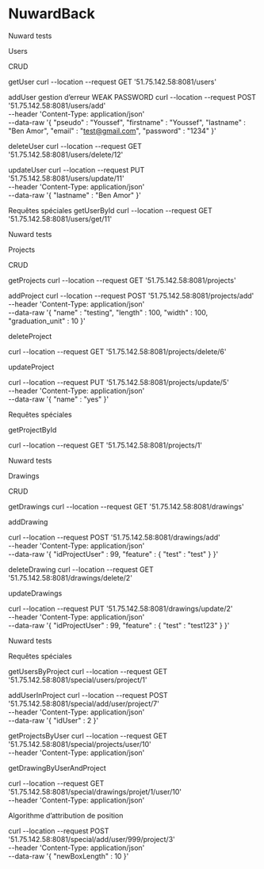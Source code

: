 # NuwardBack

Nuward tests

Users

CRUD

getUser
curl --location --request GET '51.75.142.58:8081/users'

addUser
gestion d’erreur
WEAK PASSWORD
curl --location --request POST '51.75.142.58:8081/users/add' \
--header 'Content-Type: application/json' \
--data-raw '{
"pseudo" : "Youssef",
"firstname" : "Youssef",
"lastname" : "Ben Amor",
"email" : "test@gmail.com",
"password" : "1234"
}'


deleteUser
curl --location --request GET '51.75.142.58:8081/users/delete/12'

updateUser
curl --location --request PUT '51.75.142.58:8081/users/update/11' \
--header 'Content-Type: application/json' \
--data-raw '{ 
"lastname" : "Ben Amor"
}'




Requêtes spéciales
getUserById
curl --location --request GET '51.75.142.58:8081/users/get/11'






















Nuward tests

Projects

CRUD

getProjects
curl --location --request GET '51.75.142.58:8081/projects'

addProject
curl --location --request POST '51.75.142.58:8081/projects/add' \
--header 'Content-Type: application/json' \
--data-raw '{
"name" : "testing",
"length" : 100,
"width" : 100,
"graduation_unit" : 10
}'


deleteProject

curl --location --request GET '51.75.142.58:8081/projects/delete/6'


updateProject

curl --location --request PUT '51.75.142.58:8081/projects/update/5' \
--header 'Content-Type: application/json' \
--data-raw '{
"name" : "yes"
}'


Requêtes spéciales


getProjectById

curl --location --request GET '51.75.142.58:8081/projects/1'


















Nuward tests

Drawings

CRUD

getDrawings
curl --location --request GET '51.75.142.58:8081/drawings'

addDrawing

curl --location --request POST '51.75.142.58:8081/drawings/add' \
--header 'Content-Type: application/json' \
--data-raw '{
"idProjectUser" : 99,
"feature" : {
"test" : "test"
}
}'

deleteDrawing
curl --location --request GET '51.75.142.58:8081/drawings/delete/2'

updateDrawings

curl --location --request PUT '51.75.142.58:8081/drawings/update/2' \
--header 'Content-Type: application/json' \
--data-raw '{
"idProjectUser" : 99,
"feature" : {
"test" : "test123"
}
}'






























Nuward tests

Requêtes spéciales  



getUsersByProject
curl --location --request GET '51.75.142.58:8081/special/users/project/1'

addUserInProject
curl --location --request POST '51.75.142.58:8081/special/add/user/project/7' \
--header 'Content-Type: application/json' \
--data-raw '{
"idUser" : 2
}'

getProjectsByUser
curl --location --request GET '51.75.142.58:8081/special/projects/user/10' \
--header 'Content-Type: application/json'


getDrawingByUserAndProject

curl --location --request GET '51.75.142.58:8081/special/drawings/projet/1/user/10' \
--header 'Content-Type: application/json'



Algorithme d’attribution de position

curl --location --request POST '51.75.142.58:8081/special/add/user/999/project/3' \
--header 'Content-Type: application/json' \
--data-raw '{
"newBoxLength" : 10
}'
